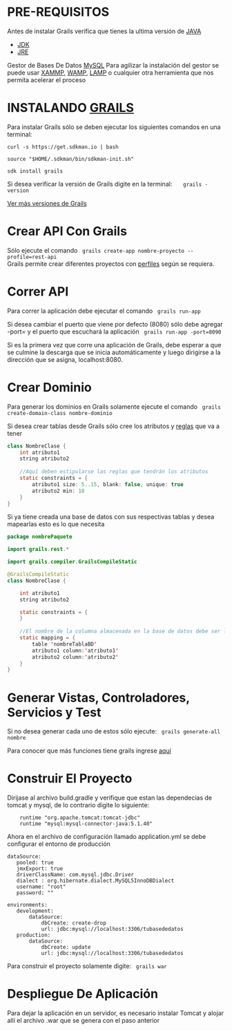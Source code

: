 # PRE-REQUISITOS

Antes de instalar Grails verifica que tienes la ultima versión de [JAVA](https://www.oracle.com/technetwork/es/java/javase/downloads/index.html)
  - [JDK](https://www.oracle.com/technetwork/java/javase/downloads/jdk8-downloads-2133151.html?ssSourceSiteId=otnes)
  - [JRE](https://www.oracle.com/technetwork/java/javase/downloads/jre8-downloads-2133155.html?ssSourceSiteId=otnes)

Gestor de Bases De Datos [MySQL](https://www.mysql.com/downloads/)
  Para agilizar la instalación del gestor se puede usar [XAMMP](https://www.apachefriends.org/download.html), [WAMP](http://www.wampserver.com/en/), [LAMP](https://bitnami.com/stack/lamp/installer) o cualquier otra herramienta que nos permita acelerar el proceso

# INSTALANDO [GRAILS](https://grails.org/)

Para instalar Grails sólo se deben ejecutar los siguientes comandos en una terminal:

    curl -s https://get.sdkman.io | bash
    
    source "$HOME/.sdkman/bin/sdkman-init.sh"
    
    sdk install grails
    
 Si desea verificar la versión de Grails digite en la terminal:
 ``   
    grails -version
 ``
    
[Ver más versiones de Grails](https://grails.org/download.html)

# Crear API Con Grails

Sólo ejecute el comando 
`` 
  grails create-app nombre-proyecto --profile=rest-api
``   
 Grails permite crear diferentes proyectos con [perfiles](http://grails.org/profiles.html) según se requiera.
 
 # Correr API
 
Para correr la aplicación debe ejecutar el comando
`` 
  grails run-app
`` 

Si desea cambiar el puerto que viene por defecto (8080) sólo debe agregar -port= y el puerto que escuchará la aplicación
`` 
  grails run-app -port=8090
`` 

Si es la primera vez que corre una aplicación de Grails, debe esperar a que se culmine la descarga que se inicia automáticamente y luego dirigirse a la dirección que se asigna, localhost:8080.

# Crear Dominio

Para generar los dominios en Grails solamente ejecute el comando
`` 
  grails create-domain-class nombre-dominio
 `` 
  
Si desea crear tablas desde Grails sólo cree los atributos y [reglas](https://docs.grails.org/latest/ref/Constraints/Usage.html) que va a tener

```JAVA
class NombreClase {
    int atributo1
    string atributo2
    
    //Aquí deben estipularse las reglas que tendrán los atributos
    static constraints = {
        atributo1 size: 5..15, blank: false, unique: true
        atributo2 min: 18
    }
}
```
Si ya tiene creada una base de datos con sus respectivas tablas y desea mapearlas esto es lo que necesita

```JAVA
package nombrePaquete

import grails.rest.*

import grails.compiler.GrailsCompileStatic

@GrailsCompileStatic
class NombreClase {

    int atributo1
    string atributo2

    static constraints = {
    }
    
    //El nombre de la columna almacenada en la base de datos debe ser la misma que la que se referencia en 'atributo1'
    static mapping = {
        table 'nombreTablaBD'
        atributo1 column:'atributo1'
        atributo2 column:'atributo2'
    }
}
```
# Generar Vistas, Controladores, Servicios y Test

Si no desea generar cada uno de estos sólo ejecute:
`` 
  grails generate-all nombre
  `` 

Para conocer que más funciones tiene grails ingrese [aquí](https://grails-profiles.github.io/rest-api/latest/guide/index.html)

# Construir El Proyecto

Dirijase al archivo build.gradle y verifique que estan las dependecias de tomcat y mysql, de lo contrario digite lo siguiente:
```
    runtime "org.apache.tomcat:tomcat-jdbc"
    runtime "mysql:mysql-connector-java:5.1.40"
```
    
 Ahora en el archivo de configuración llamado application.yml se debe configurar el entorno de producción
 
 ```
 dataSource:
    pooled: true
    jmxExport: true
    driverClassName: com.mysql.jdbc.Driver
    dialect : org.hibernate.dialect.MySQL5InnoDBDialect
    username: "root"
    password: ""

environments:
    development:
        dataSource:
            dbCreate: create-drop
            url: jdbc:mysql://localhost:3306/tubasededatos
    production:
        dataSource:
            dbCreate: update
            url: jdbc:mysql://localhost:3306/tubasededatos
```

Para construir el proyecto solamente digite:
`` 
  grails war
  `` 
  
# Despliegue De Aplicación

Para dejar la aplicación en un servidor, es necesario instalar Tomcat y alojar allí el archivo .war que se genera con el paso anterior
 
